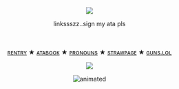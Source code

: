 

　<p align="center">![](https://komarev.com/ghpvc/?username=2ft-high&label=✦&color=E593AD)</p>

<p align="center">
linkssszz..sign my ata pls

　<p align="center">[ʀᴇɴᴛʀʏ](https://rentry.co/flounde) ★ [ᴀᴛᴀʙᴏᴏᴋ](https://floortub.atabook.org/) ★ [ᴘʀᴏɴᴏᴜɴs](https://pronouns.cc/@2ft-high) ★ [sᴛʀᴀᴡᴘᴀɢᴇ](https://2ft-high.straw.page/) ★ [ɢᴜɴs.ʟᴏʟ](https://guns.lol/2ft_high)</p> 

<p align="center">
  <img src="https://files.catbox.moe/bek18r.jpg" />
</p>


<p align="center">
  <img src="https://yokai.crd.co/assets/images/gallery25/ef57d23e.gif?v=b4df531c" alt="animated" />
</p>
